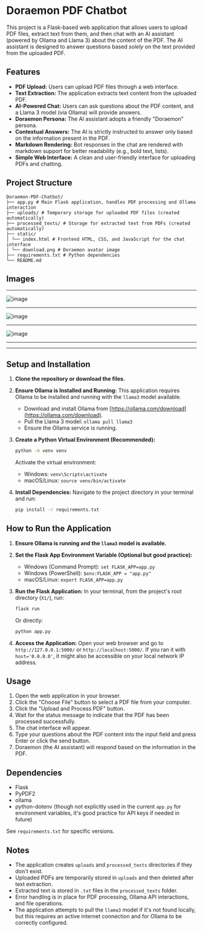 # Doraemon PDF Chatbot

This project is a Flask-based web application that allows users to upload PDF files, extract text from them, and then chat with an AI assistant (powered by Ollama and Llama 3) about the content of the PDF. The AI assistant is designed to answer questions based *solely* on the text provided from the uploaded PDF.

## Features

-   **PDF Upload:** Users can upload PDF files through a web interface.
-   **Text Extraction:** The application extracts text content from the uploaded PDF.
-   **AI-Powered Chat:** Users can ask questions about the PDF content, and a Llama 3 model (via Ollama) will provide answers.
-   **Doraemon Persona:** The AI assistant adopts a friendly "Doraemon" persona.
-   **Contextual Answers:** The AI is strictly instructed to answer only based on the information present in the PDF.
-   **Markdown Rendering:** Bot responses in the chat are rendered with markdown support for better readability (e.g., bold text, lists).
-   **Simple Web Interface:** A clean and user-friendly interface for uploading PDFs and chatting.

## Project Structure

```
Doraemon-PDF-Chatbot/
├── app.py # Main Flask application, handles PDF processing and Ollama interaction
├── uploads/ # Temporary storage for uploaded PDF files (created automatically)
├── processed_texts/ # Storage for extracted text from PDFs (created automatically)
├── static/
│ └── index.html # Frontend HTML, CSS, and JavaScript for the chat interface
│ └── download.png # Doraemon avatar image
├── requirements.txt # Python dependencies
└── README.md 
```
## Images
____________________________________________________________________________________________________________________________________________________________________________________________________________________
![image](https://github.com/user-attachments/assets/7e3039f4-66a4-4ae8-803a-70b0791a582d)
____________________________________________________________________________________________________________________________________________________________________________________________________________________
![image](https://github.com/user-attachments/assets/b87e27e0-9741-4206-a85a-9bf21f2667d3)
____________________________________________________________________________________________________________________________________________________________________________________________________________________
![image](https://github.com/user-attachments/assets/1b2dea22-41e2-4a3d-9b3f-b52398bf0a15)
____________________________________________________________________________________________________________________________________________________________________________________________________________________

____________________________________________________________________________________________________________________________________________________________________________________________________________________

## Setup and Installation

1.  **Clone the repository or download the files.**

2.  **Ensure Ollama is Installed and Running:**
    This application requires Ollama to be installed and running with the `llama3` model available.
    *   Download and install Ollama from [https://ollama.com/download](https://ollama.com/download).
    *   Pull the Llama 3 model: `ollama pull llama3`
    *   Ensure the Ollama service is running.

3.  **Create a Python Virtual Environment (Recommended):**
    ```bash
    python -m venv venv
    ```
    Activate the virtual environment:
    *   Windows: `venv\Scripts\activate`
    *   macOS/Linux: `source venv/bin/activate`

4.  **Install Dependencies:**
    Navigate to the project directory in your terminal and run:
    ```bash
    pip install -r requirements.txt
    ```

## How to Run the Application

1.  **Ensure Ollama is running and the `llama3` model is available.**

2.  **Set the Flask App Environment Variable (Optional but good practice):**
    *   Windows (Command Prompt): `set FLASK_APP=app.py`
    *   Windows (PowerShell): `$env:FLASK_APP = "app.py"`
    *   macOS/Linux: `export FLASK_APP=app.py`

3.  **Run the Flask Application:**
    In your terminal, from the project's root directory (`X1/`), run:
    ```bash
    flask run
    ```
    Or directly:
    ```bash
    python app.py
    ```

4.  **Access the Application:**
    Open your web browser and go to `http://127.0.0.1:5000/` or `http://localhost:5000/`.
    If you ran it with `host='0.0.0.0'`, it might also be accessible on your local network IP address.

## Usage

1.  Open the web application in your browser.
2.  Click the "Choose File" button to select a PDF file from your computer.
3.  Click the "Upload and Process PDF" button.
4.  Wait for the status message to indicate that the PDF has been processed successfully.
5.  The chat interface will appear.
6.  Type your questions about the PDF content into the input field and press Enter or click the send button.
7.  Doraemon (the AI assistant) will respond based on the information in the PDF.

## Dependencies

-   Flask
-   PyPDF2
-   ollama
-   python-dotenv (though not explicitly used in the current `app.py` for environment variables, it's good practice for API keys if needed in future)

See `requirements.txt` for specific versions.

## Notes

*   The application creates `uploads` and `processed_texts` directories if they don't exist.
*   Uploaded PDFs are temporarily stored in `uploads` and then deleted after text extraction.
*   Extracted text is stored in `.txt` files in the `processed_texts` folder.
*   Error handling is in place for PDF processing, Ollama API interactions, and file operations.
*   The application attempts to pull the `llama3` model if it's not found locally, but this requires an active internet connection and for Ollama to be correctly configured.
